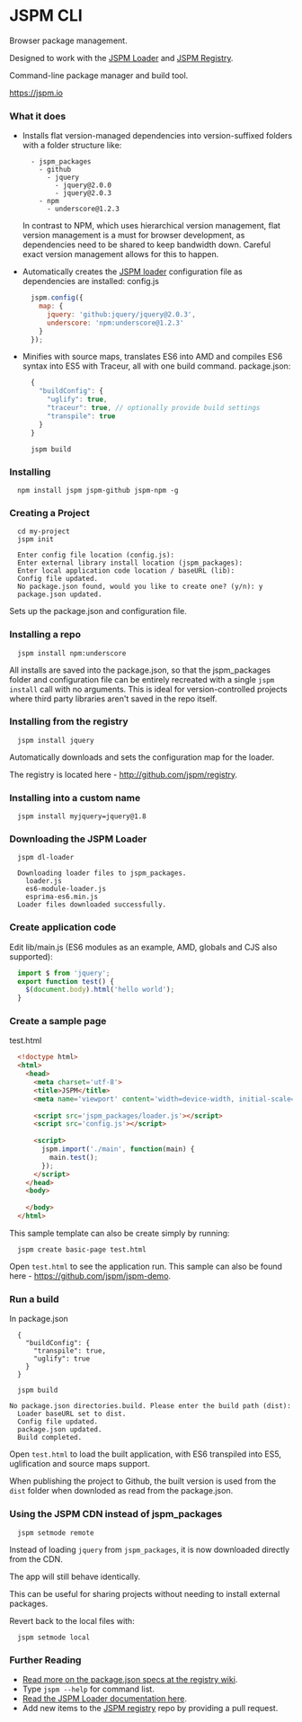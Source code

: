 JSPM CLI
===

Browser package management.

Designed to work with the [JSPM Loader](https://github.com/jspm/loader) and [JSPM Registry](https://github.com/jspm/registry).

Command-line package manager and build tool.

https://jspm.io

### What it does

* Installs flat version-managed dependencies into version-suffixed folders with a folder structure like:
  ```
    - jspm_packages
      - github
        - jquery
          - jquery@2.0.0
          - jquery@2.0.3
      - npm
        - underscore@1.2.3
  ```
  In contrast to NPM, which uses hierarchical version management, flat version management is a must for browser development,
  as dependencies need to be shared to keep bandwidth down. Careful exact version management allows for this to happen.

* Automatically creates the [JSPM loader](https://github.com/jspm/loader) configuration file as dependencies are installed:
  config.js
  ```javascript
    jspm.config({
      map: {
        jquery: 'github:jquery/jquery@2.0.3',
        underscore: 'npm:underscore@1.2.3'
      }
    });
  ```
* Minifies with source maps, translates ES6 into AMD and compiles ES6 syntax into ES5 with Traceur, all with one build command.
  package.json:
  ```javascript
    {
      "buildConfig": {
        "uglify": true,
        "traceur": true, // optionally provide build settings
        "transpile": true
      }
    }
  ```

  ```
    jspm build
  ```

### Installing

```
  npm install jspm jspm-github jspm-npm -g
```

### Creating a Project

```
  cd my-project
  jspm init
  
  Enter config file location (config.js): 
  Enter external library install location (jspm_packages): 
  Enter local application code location / baseURL (lib): 
  Config file updated.
  No package.json found, would you like to create one? (y/n): y
  package.json updated.
```

Sets up the package.json and configuration file.

### Installing a repo

```
  jspm install npm:underscore
```

All installs are saved into the package.json, so that the jspm_packages folder and configuration file 
can be entirely recreated with a single `jspm install` call with no arguments. This is ideal 
for version-controlled projects where third party libraries aren't saved in the repo itself.

### Installing from the registry

```
  jspm install jquery
```

Automatically downloads and sets the configuration map for the loader.

The registry is located here - http://github.com/jspm/registry.

### Installing into a custom name

```
  jspm install myjquery=jquery@1.8
```

### Downloading the JSPM Loader

```
  jspm dl-loader
  
  Downloading loader files to jspm_packages.
    loader.js
    es6-module-loader.js
    esprima-es6.min.js
  Loader files downloaded successfully.
```
### Create application code

Edit lib/main.js (ES6 modules as an example, AMD, globals and CJS also supported):

```javascript
  import $ from 'jquery';
  export function test() {
    $(document.body).html('hello world');
  }
```

### Create a sample page

test.html
```html
  <!doctype html>
  <html>
    <head>
      <meta charset='utf-8'>
      <title>JSPM</title>
      <meta name='viewport' content='width=device-width, initial-scale=1'>
  
      <script src='jspm_packages/loader.js'></script>
      <script src='config.js'></script>
      
      <script>
        jspm.import('./main', function(main) {
          main.test();
        });
      </script>
    </head>
    <body>
      
    </body>
  </html>
```

This sample template can also be create simply by running:

```
  jspm create basic-page test.html
```

Open `test.html` to see the application run. This sample can also be found here - https://github.com/jspm/jspm-demo.

### Run a build

In package.json
```
  {
    "buildConfig": {
      "transpile": true,
      "uglify": true
    }
  }
```

```
  jspm build
  
No package.json directories.build. Please enter the build path (dist): 
  Loader baseURL set to dist.
  Config file updated.
  package.json updated.
  Build completed.
```

Open `test.html` to load the built application, with ES6 transpiled into ES5, uglification and source maps support.

When publishing the project to Github, the built version is used from the `dist` folder when downloded as read from the package.json.

### Using the JSPM CDN instead of jspm_packages

```
  jspm setmode remote
```

Instead of loading `jquery` from `jspm_packages`, it is now downloaded directly from the CDN.

The app will still behave identically.

This can be useful for sharing projects without needing to install external packages.

Revert back to the local files with:

```
  jspm setmode local
```

### Further Reading

* [Read more on the package.json specs at the registry wiki](https://github.com/jspm/registry/wiki/Package.json-Specification).
* Type `jspm --help` for command list.
* [Read the JSPM Loader documentation here](https://github.com/jspm/loader).
* Add new items to the [JSPM registry](https://github.com/jspm/registry) repo by providing a pull request.


